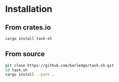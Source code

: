 # Installation

## From crates.io

```bash
cargo install task-sh
```

## From source

```bash
git clone https://github.com/barledge/task.sh.git
cd task.sh
cargo install --path .
```
